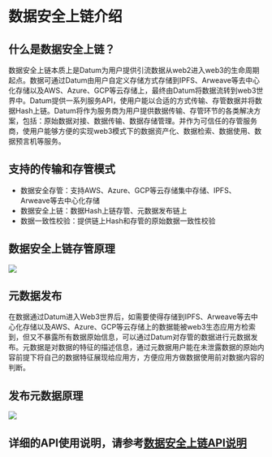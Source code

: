 # 数据安全上链介绍


## 什么是数据安全上链？

数据安全上链本质上是Datum为用户提供引流数据从web2进入web3的生命周期起点。数据可通过Datum由用户自定义存储方式存储到IPFS、Arweave等去中心化存储以及AWS、Azure、GCP等云存储上，最终由Datum将数据流转到web3世界中。Datum提供一系列服务API，使用户能以合适的方式传输、存管数据并将数据Hash上链。Datum将作为服务商为用户提供数据传输、存管环节的各类解决方案，包括：原始数据对接、数据传输、数据存储管理。并作为可信任的存管服务商，使用户能够方便的实现web3模式下的数据资产化、数据检索、数据使用、数据预言机等服务。
  
## 支持的传输和存管模式

- 数据安全存管：支持AWS、Azure、GCP等云存储集中存储、IPFS、Arweave等去中心化存储
- 数据安全上链：数据Hash上链存管、元数据发布链上
- 数据一致性校验：提供链上Hash和存管的原始数据一致性校验


## 数据安全上链存管原理


![][data_safe_onchain]



## 元数据发布

在数据通过Datum进入Web3世界后，如需要使得存储到IPFS、Arweave等去中心化存储以及AWS、Azure、GCP等云存储上的数据能被web3生态应用方检索到，但又不暴露所有数据原始信息，可以通过Datum对存管的数据进行元数据发布。元数据是对数据的特征的描述信息，通过元数据用户能在未泄露数据的原始内容前提下将自己的数据特征展现给应用方，方便应用方做数据使用前对数据内容的判断。

## 发布元数据原理

![][publish_metadata]


## 详细的API使用说明，请参考[数据安全上链API说明][api desc]


[data_safe_onchain]: ../img/data_safe_onchain.png
[publish_metadata]: ../img/publish_metadata.png
[api desc]: ../API说明/数据安全上链.md